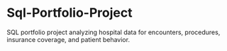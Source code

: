 # Sql-Portfolio-Project
SQL portfolio project analyzing hospital data for encounters, procedures, insurance coverage, and patient behavior.
